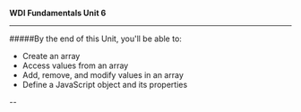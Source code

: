 **WDI Fundamentals Unit 6**

---

#####By the end of this Unit, you'll be able to:
* Create an array
* Access values from an array
* Add, remove, and modify values in an array
* Define a JavaScript object and its properties

--